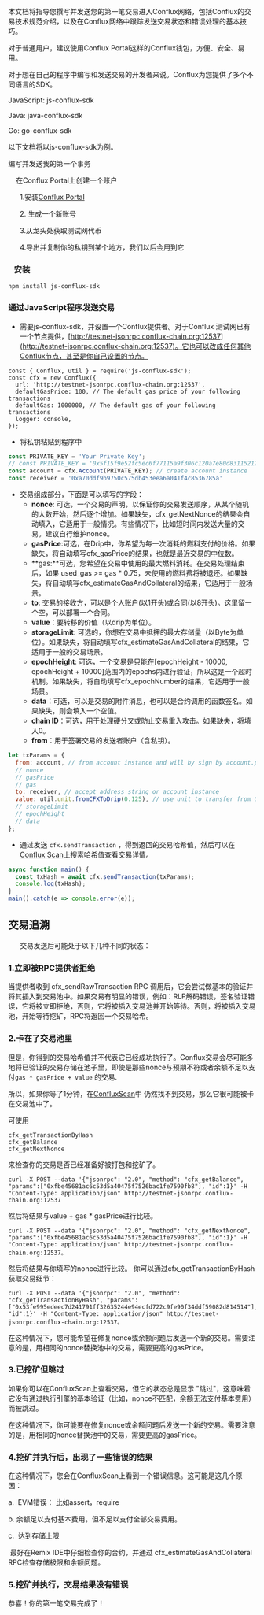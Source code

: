 本文档将指导您撰写并发送您的第一笔交易进入Conflux网络，包括Conflux的交易技术规范介绍，以及在Conflux网络中跟踪发送交易状态和错误处理的基本技巧。

对于普通用户，建议使用Conflux Portal这样的Conflux钱包，方便、安全、易用。

对于想在自己的程序中编写和发送交易的开发者来说。Conflux为您提供了多个不同语言的SDK。

JavaScript: js-conflux-sdk

Java: java-conflux-sdk

Go: go-conflux-sdk

以下文档将以js-conflux-sdk为例。

编写并发送我的第一个事务

    在Conflux Portal上创建一个账户

      1.安装[Conflux Portal](https://github.com/Conflux-Chain/conflux-portal)

      2. 生成一个新账号

      3.从龙头处获取测试网代币

      4.导出并复制你的私钥到某个地方，我们以后会用到它

###    安装

`npm install js-conflux-sdk`

### 通过JavaScript程序发送交易

* 需要js-conflux-sdk，并设置一个Conflux提供者。对于Conflux 测试网已有一个节点提供，[http://testnet-jsonrpc.conflux-chain.org:12537](http://testnet-jsonrpc.conflux-chain.org:12537)。它也可以改成任何其他Conflux节点，甚至是你自己设置的节点。
```
const { Conflux, util } = require('js-conflux-sdk');
const cfx = new Conflux({
  url: 'http://testnet-jsonrpc.conflux-chain.org:12537',
  defaultGasPrice: 100, // The default gas price of your following transactions
  defaultGas: 1000000, // The default gas of your following transactions
  logger: console,
});
```
* 将私钥粘贴到程序中
```javascript
const PRIVATE_KEY = 'Your Private Key';
// const PRIVATE_KEY = '0x5f15f9e52fc5ec6f77115a9f306c120a7e80d83115212d33a843bb6b7989c261';
const account = cfx.Account(PRIVATE_KEY); // create account instance
const receiver = '0xa70ddf9b9750c575db453eea6a041f4c8536785a'
```
* 交易组成部分，下面是可以填写的字段：
  * **nonce**: 可选，一个交易的声明，以保证你的交易发送顺序，从某个随机的大数开始，然后逐个增加。如果缺失，cfx_getNextNonce的结果会自动填入，它适用于一般情况。有些情况下，比如短时间内发送大量的交易。建议自行维护nonce。
  * **gasPrice**:可选，在Drip中，你希望为每一次消耗的燃料支付的价格。如果缺失，将自动填写cfx_gasPrice的结果，也就是最近交易的中位数。
  * **gas:**可选，您希望在交易中使用的最大燃料消耗。在交易处理结束后，如果 used_gas >= gas * 0.75，未使用的燃料费将被退还。如果缺失，将自动填写cfx_estimateGasAndCollateral的结果，它适用于一般场景。
  * **to**: 交易的接收方，可以是个人账户(以1开头)或合同(以8开头)。这里留一个空，可以部署一个合同。
  * **value**：要转移的价值（以drip为单位）。
  *  **storageLimit**: 可选的，你想在交易中抵押的最大存储量（以Byte为单位）。如果缺失，将自动填写cfx_estimateGasAndCollateral的结果，它适用于一般的交易场景。
  * **epochHeight**: 可选，一个交易是只能在[epochHeight - 10000, epochHeight + 10000]范围内的epochs内进行验证，所以这是一个超时机制。如果缺失，将自动填写cfx_epochNumber的结果，它适用于一般场景。
  * **data**：可选，可以是交易的附件消息，也可以是合约调用的函数签名。如果缺失，则会填入一个空值。
  *  **chain ID**：可选，用于处理硬分叉或防止交易重入攻击。如果缺失，将填入0。
  *  **from**：用于签署交易的发送者账户（含私钥）。
```javascript
let txParams = {
  from: account, // from account instance and will by sign by account.privateKey
  // nonce 
  // gasPrice
  // gas
  to: receiver, // accept address string or account instance
  value: util.unit.fromCFXToDrip(0.125), // use unit to transfer from 0.125 CFX to Drip
  // storageLimit
  // epochHeight
  // data
};
```
*  通过发送 `cfx.sendTransaction` ，得到返回的交易哈希值，然后可以在[Conflux Scan](http://confluxscan.io/)上搜索哈希值查看交易详情。
```javascript
async function main() {
  const txHash = await cfx.sendTransaction(txParams);
  console.log(txHash);
}
main().catch(e => console.error(e));
```
 
## 交易追溯

      交易发送后可能处于以下几种不同的状态：

### 1.立即被RPC提供者拒绝

当提供者收到 cfx_sendRawTransaction RPC 调用后，它会尝试做基本的验证并将其插入到交易池中。如果交易有明显的错误，例如：RLP解码错误，签名验证错误，它将被立即拒绝，否则，它将被插入交易池并开始等待。否则，将被插入交易池，开始等待挖矿，RPC将返回一个交易哈希。

### 2.卡在了交易池里

但是，你得到的交易哈希值并不代表它已经成功执行了。Conflux交易会尽可能多地将已验证的交易存储在池子里，即使是那些nonce与预期不符或者余额不足以支付`gas * gasPrice + value` 的交易.

所以，如果你等了1分钟，在[ConfluxScan](http://confluxscan.io/)中 仍然找不到交易，那么它很可能被卡在交易池中了。

可使用

```plain
cfx_getTransactionByHash
cfx_getBalance
cfx_getNextNonce
```
来检查你的交易是否已经准备好被打包和挖矿了。
```plain
curl -X POST --data '{"jsonrpc": "2.0", "method": "cfx_getBalance", "params":["0xfbe45681ac6c53d5a40475f7526bac1fe7590fb8"], "id":1}' -H "Content-Type: application/json" http://testnet-jsonrpc.conflux-chain.org:12537
```
然后将结果与value + gas * gasPrice进行比较。
```plain
curl -X POST --data '{"jsonrpc": "2.0", "method": "cfx_getNextNonce", "params":["0xfbe45681ac6c53d5a40475f7526bac1fe7590fb8"], "id":1}' -H "Content-Type: application/json" http://testnet-jsonrpc.conflux-chain.org:12537。
```
然后将结果与你填写的nonce进行比较。
你可以通过cfx_getTransactionByHash获取交易细节：

```plain
curl -X POST --data '{"jsonrpc": "2.0", "method": "cfx_getTransactionByHash", "params":["0x53fe995edeec7d241791ff32635244e94ecfd722c9fe90f34ddf59082d814514"], "id":1}' -H "Content-Type: application/json" http://testnet-jsonrpc.conflux-chain.org:12537。
```
在这种情况下，您可能希望在修复nonce或余额问题后发送一个新的交易。需要注意的是，用相同的nonce替换池中的交易，需要更高的gasPrice。
### 3.已挖矿但跳过

如果你可以在ConfluxScan上查看交易，但它的状态总是显示 "跳过"，这意味着它没有通过执行引擎的基本验证（比如，nonce不匹配，余额无法支付基本费用）而被跳过。

在这种情况下，你可能要在修复nonce或余额问题后发送一个新的交易。需要注意的是，用相同的nonce替换池中的交易，需要更高的gasPrice。

### 4.挖矿并执行后，出现了一些错误的结果

在这种情况下，您会在ConfluxScan上看到一个错误信息。这可能是这几个原因：

a.  EVM错误： 比如assert，require

b. 余额足以支付基本费用，但不足以支付全部交易费用。

c.  达到存储上限  

 最好在Remix IDE中仔细检查你的合约，并通过 cfx_estimateGasAndCollateral RPC检查存储极限和余额问题。

### 5.挖矿并执行，交易结果没有错误

恭喜！你的第一笔交易完成了！

